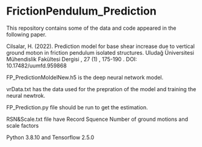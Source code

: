 # FrictionPendulum_Prediction

This repository contains some of the data and code appeared in the following paper.

Cilsalar, H. (2022). Prediction model for base shear increase due to vertical ground motıon in friction pendulum isolated structures. Uludağ Üniversitesi Mühendislik Fakültesi Dergisi , 27 (1) , 175-190 . DOI: 10.17482/uumfd.959868

FP_PredictionMoldelNew.h5 is the deep neural network model.

vrData.txt has the data used for the prepration of the model and training the neural newtrok.

FP_Prediction.py file should be run to get the estimation.

RSN&Scale.txt file have Record Squence Number of ground motions and scale factors

Python 3.8.10 and Tensorflow 2.5.0
